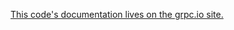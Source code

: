 [This code's documentation lives on the grpc.io site.](https://grpc.io/docs/quickstart/python.html)
